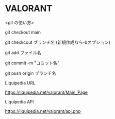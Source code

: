 # VALORANT
<git の使い方>

git checkout main

git checkcout ブランチ名 (新規作成なら-bオプション)

git add ファイル名

git commit -m "コミット名"

git push origin ブランチ名

Liquipedia URL

https://liquipedia.net/valorant/Main_Page

Liquipedia API

https://liquipedia.net/valorant/api.php
